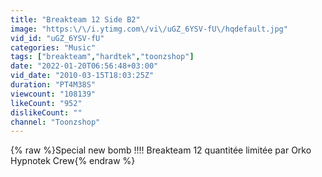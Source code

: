 ```yaml
---
title: "Breakteam 12 Side B2"
image: "https:\/\/i.ytimg.com\/vi\/uGZ_6YSV-fU\/hqdefault.jpg"
vid_id: "uGZ_6YSV-fU"
categories: "Music"
tags: ["breakteam","hardtek","toonzshop"]
date: "2022-01-20T06:56:48+03:00"
vid_date: "2010-03-15T18:03:25Z"
duration: "PT4M38S"
viewcount: "108139"
likeCount: "952"
dislikeCount: ""
channel: "Toonzshop"
---
```

{% raw %}Special new bomb !!!! Breakteam 12 quantitée limitée par Orko Hypnotek Crew{% endraw %}
